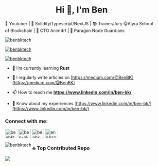 <h1 align="center">Hi 👋, I'm Ben</h1>

📸 Youtuber | 🧙‍ Solidity/Typescript/NextJS | 📚 Trainer/Jury @Alyra School of Blockchain | 🦄 CTO Anim4rt | 📢 Paragon Node Guardians

<p align="left"> <img src="https://komarev.com/ghpvc/?username=benbktech&label=Profile%20views&color=0e75b6&style=flat" alt="benbktech" /> </p>

<p align="left"> <a href="https://github.com/ryo-ma/github-profile-trophy"><img src="https://github-profile-trophy.vercel.app/?username=benbktech&theme=juicyfresh" alt="benbktech" /></a> </p>

<p align="left"> <a href="https://twitter.com/benbktech" target="blank"><img src="https://img.shields.io/twitter/follow/benbktech?logo=twitter&style=for-the-badge" alt="benbktech" /></a> </p>

- 🌱 I’m currently learning **Rust**

- 📝 I regularly write articles on [https://medium.com/@BenBK](https://medium.com/@BenBK)

- 📫 How to reach me **https://www.linkedin.com/in/ben-bk/**

- 📄 Know about my experiences [https://www.linkedin.com/in/ben-bk/](https://www.linkedin.com/in/ben-bk/)

<h3 align="left">Connect with me:</h3>
<p align="left">
<a href="https://twitter.com/benbktech" target="blank"><img align="center" src="https://raw.githubusercontent.com/rahuldkjain/github-profile-readme-generator/master/src/images/icons/Social/twitter.svg" alt="benbktech" height="30" width="40" /></a>
<a href="https://linkedin.com/in/ben-bk" target="blank"><img align="center" src="https://raw.githubusercontent.com/rahuldkjain/github-profile-readme-generator/master/src/images/icons/Social/linked-in-alt.svg" alt="ben-bk" height="30" width="40" /></a>
<a href="https://www.youtube.com/c/benbk" target="blank"><img align="center" src="https://raw.githubusercontent.com/rahuldkjain/github-profile-readme-generator/master/src/images/icons/Social/youtube.svg" alt="benbk" height="30" width="40" /></a>
<a href="https://discord.gg/endAzzPNrt" target="blank"><img align="center" src="https://raw.githubusercontent.com/rahuldkjain/github-profile-readme-generator/master/src/images/icons/Social/discord.svg" alt="endAzzPNrt" height="30" width="40" /></a>
</p>


<p><img align="left" src="https://github-readme-stats.vercel.app/api/top-langs?username=benbktech&show_icons=true&locale=en&layout=compact" alt="benbktech" /></p>


### 🔝 Top Contributed Repo
![](https://github-contributor-stats.vercel.app/api?username=BenBktech&limit=5&theme=dark&combine_all_yearly_contributions=true)

